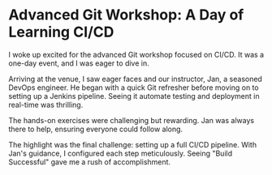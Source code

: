 # Advanced Git Workshop: A Day of Learning CI/CD

I woke up excited for the advanced Git workshop focused on CI/CD. It was a one-day event, and I was eager to dive in.

Arriving at the venue, I saw eager faces and our instructor, Jan, a seasoned DevOps engineer. He began with a quick Git refresher before moving on to setting up a Jenkins pipeline. Seeing it automate testing and deployment in real-time was thrilling.

The hands-on exercises were challenging but rewarding. Jan was always there to help, ensuring everyone could follow along.

The highlight was the final challenge: setting up a full CI/CD pipeline. With Jan's guidance, I configured each step meticulously. Seeing "Build Successful" gave me a rush of accomplishment.